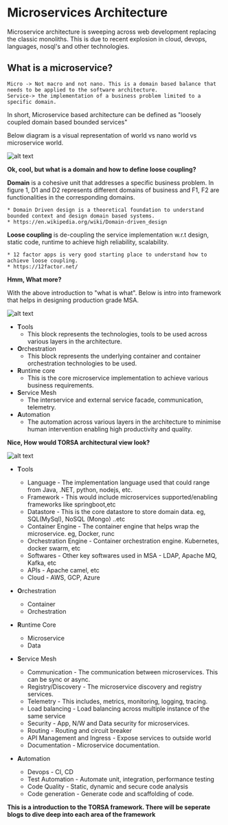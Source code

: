 # Microservices Architecture
 Microservice architecture is sweeping across web development replacing the classic monoliths. This is due to recent  explosion in cloud, devops, languages, nosql's and other technologies.

## What is a microservice?

    Micro -> Not macro and not nano. This is a domain based balance that needs to be applied to the software architecture.
    Service-> the implementation of a business problem limited to a specific domain.

In short, Microservice based architecture can be defined as "loosely coupled domain based bounded services"

Below diagram is a visual representation of world vs nano world vs microservice world.

![alt text][logo]

[logo]: https://github.com/gearuprepo/technotes/raw/master/IT/Architecture/msa/TORSA-1.png ""

**Ok, cool, but what is a domain and how to define loose coupling?**

**Domain** is a cohesive unit that addresses a specific business problem. In figure 1, D1 and D2 represents different domains of business and F1, F2 are functionalities in the corresponding domains.

    * Domain Driven design is a theoretical foundation to understand bounded context and design domain based systems.
    * https://en.wikipedia.org/wiki/Domain-driven_design

**Loose coupling** is de-coupling the service implementation w.r.t design, static code, runtime to achieve high reliability, scalability.


    * 12 factor apps is very good starting place to understand how to achieve loose coupling.
    * https://12factor.net/


**Hmm, What more?**

With the above introduction to "what is what". Below is intro into framework that helps in designing production grade MSA.

![alt text][logo1]

[logo1]: https://github.com/gearuprepo/technotes/raw/master/IT/Architecture/msa/TORSA-2.png ""


- **T**ools
    - This block represents the technologies, tools to be used across various layers in the architecture.
- **O**rchestration
    - This block represents the underlying container and container orchestration technologies to be used.
- **R**untime core
    - This is the core microservice implementation to achieve various business requirements.
- **S**ervice Mesh
    - The interservice and external service facade, communication, telemetry.
- **A**utomation
    - The automation across various layers in the architecture to minimise human intervention enabling high productivity and quality.


**Nice, How would TORSA architectural view look?**

![alt text][logo2]

[logo2]: https://github.com/gearuprepo/technotes/raw/master/IT/Architecture/msa/TORSA-3.png ""

- **T**ools
    - Language - The implementation language used that could range from Java, .NET, python, nodejs, etc.
    - Framework - This would include microservices supported/enabling frameworks like springboot,etc
    - Datastore - This is the core datastore to store domain data. eg, SQL(MySql), NoSQL (Mongo) ..etc
    - Container Engine - The container engine that helps wrap the microservice. eg, Docker, runc
    - Orchestration Engine - Container orchestration engine. Kubernetes, docker swarm, etc
    - Softwares - Other key softwares used in MSA - LDAP, Apache MQ, Kafka, etc
    - APIs - Apache camel, etc
    - Cloud - AWS, GCP, Azure

- **O**rchestration
    - Container 
    - Orchestration
- **R**untime Core
    - Microservice
    - Data
- **S**ervice Mesh
    - Communication - The communication between microservices. This can be sync or async.
    - Registry/Discovery - The microservice discovery and registry services.
    - Telemetry - This includes, metrics, monitoring, logging, tracing.
    - Load balancing - Load balancing across multiple instance of the same service
    - Security - App, N/W and Data security for microservices.
    - Routing - Routing and circuit breaker 
    - API Management and Ingress - Expose services to outside world
    - Documentation - Microservice documentation.
- **A**utomation
    - Devops - CI, CD
    - Test Automation - Automate unit, integration, performance testing
    - Code Quality - Static, dynamic and secure code analysis
    - Code generation - Generate code and scaffolding of code.

**This  is a introduction to the TORSA framework. There will be seperate blogs to dive deep into each area of the framework**